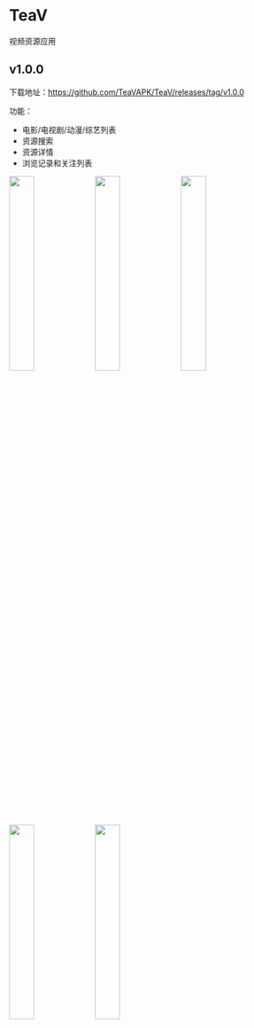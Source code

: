 # TeaV
视频资源应用

## v1.0.0

下载地址：https://github.com/TeaVAPK/TeaV/releases/tag/v1.0.0

功能：
* 电影/电视剧/动漫/综艺列表
* 资源搜索
* 资源详情
* 浏览记录和关注列表

<img decoding="async" src="./img/1.png" width="30%" height="30%"> <img decoding="async" src="./img/2.png" width="30%" height="30%"> <img decoding="async" src="./img/3.png" width="30%" height="30%"> <img decoding="async" src="./img/4.png" width="30%" height="30%"> <img decoding="async" src="./img/5.png" width="30%" height="30%">
